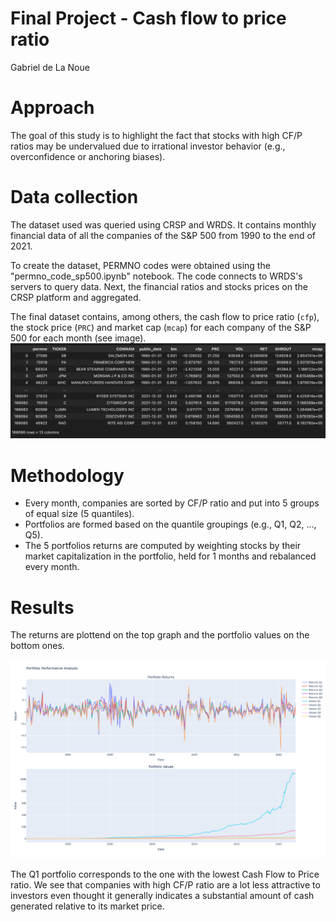 # Final Project - Cash flow to price ratio
Gabriel de La Noue

# Approach 
The goal of this study is to highlight the fact that stocks with high CF/P ratios may be undervalued due to irrational investor behavior (e.g., overconfidence or anchoring biases).

# Data collection
The dataset used was queried using CRSP and WRDS.
It contains monthly financial data of all the companies of the S&P 500 from 1990 to the end of 2021.

To create the dataset, PERMNO codes were obtained using the "permno_code_sp500.ipynb" notebook. The code connects to WRDS's servers to query data. Next, the financial ratios and stocks prices on the CRSP platform and aggregated.

The final dataset contains, among others, the cash flow to price ratio (`cfp`), the stock price (`PRC`) and market cap (`mcap`) for each company of the S&P 500 for each month (see image).
![dataset](images/dataset.png)

# Methodology
- Every month, companies are sorted by CF/P ratio and put into 5 groups of equal size (5 quantiles).
- Portfolios are formed based on the quantile groupings (e.g., Q1, Q2, ..., Q5).
- The 5 portfolios returns are computed by weighting stocks by their market capitalization in the portfolio, held for 1 months and rebalanced every month.

# Results

The returns are plottend on the top graph and the portfolio values on the bottom ones. 

![result](images/resultplot.png)

The Q1 portfolio corresponds to the one with the lowest Cash Flow to Price ratio. We see that companies with high CF/P ratio are a lot less attractive to investors even thought it generally indicates a substantial amount of cash generated relative to its market price.


